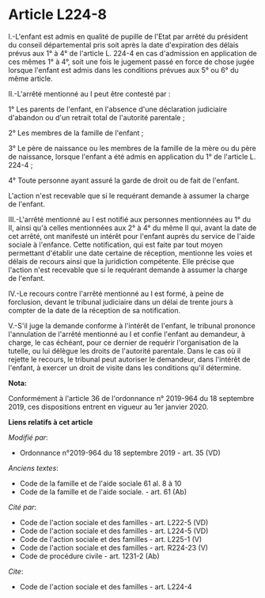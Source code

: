 # Article L224-8

I.-L'enfant est admis en qualité de pupille de l'Etat par arrêté du président du conseil départemental pris soit après la
date d'expiration des délais prévus aux 1° à 4° de l'article L. 224-4 en cas d'admission en application de ces mêmes 1° à 4°,
soit une fois le jugement passé en force de chose jugée lorsque l'enfant est admis dans les conditions prévues aux 5° ou 6°
du même article. 

II.-L'arrêté mentionné au I peut être contesté par : 

1° Les parents de l'enfant, en l'absence d'une déclaration judiciaire d'abandon ou d'un retrait total de l'autorité
parentale ; 

2° Les membres de la famille de l'enfant ; 

3° Le père de naissance ou les membres de la famille de la mère ou du père de naissance, lorsque l'enfant a été admis en
application du 1° de l'article L. 224-4 ; 

4° Toute personne ayant assuré la garde de droit ou de fait de l'enfant. 

L'action n'est recevable que si le requérant demande à assumer la charge de l'enfant. 

III.-L'arrêté mentionné au I est notifié aux personnes mentionnées au 1° du II, ainsi qu'à celles mentionnées aux 2° à 4° du
même II qui, avant la date de cet arrêté, ont manifesté un intérêt pour l'enfant auprès du service de l'aide sociale à
l'enfance. Cette notification, qui est faite par tout moyen permettant d'établir une date certaine de réception, mentionne
les voies et délais de recours ainsi que la juridiction compétente. Elle précise que l'action n'est recevable que si le
requérant demande à assumer la charge de l'enfant. 

IV.-Le recours contre l'arrêté mentionné au I est formé, à peine de forclusion, devant le   tribunal judiciaire dans un délai
de trente jours à compter de la date de la réception de sa notification. 

V.-S'il juge la demande conforme à l'intérêt de l'enfant, le tribunal prononce l'annulation de l'arrêté mentionné au I et
confie l'enfant au demandeur, à charge, le cas échéant, pour ce dernier de requérir l'organisation de la tutelle, ou lui
délègue les droits de l'autorité parentale. Dans le cas où il rejette le recours, le tribunal peut autoriser le demandeur,
dans l'intérêt de l'enfant, à exercer un droit de visite dans les conditions qu'il détermine.

**Nota:**

Conformément à l'article 36 de l'ordonnance n° 2019-964 du 18 septembre 2019, ces dispositions entrent en vigueur au 1er
janvier 2020.

**Liens relatifs à cet article**

_Modifié par_:

  - Ordonnance n°2019-964 du 18 septembre 2019 - art. 35 (VD)

_Anciens textes_:

  - Code de la famille et de l'aide sociale 61 al. 8 à 10
  - Code de la famille et de l'aide sociale. - art. 61 (Ab)

_Cité par_:

  - Code de l'action sociale et des familles - art. L222-5 (VD)
  - Code de l'action sociale et des familles - art. L224-5 (VD)
  - Code de l'action sociale et des familles - art. L225-1 (V)
  - Code de l'action sociale et des familles - art. R224-23 (V)
  - Code de procédure civile - art. 1231-2 (Ab)

_Cite_:

  - Code de l'action sociale et des familles - art. L224-4
